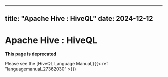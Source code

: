 ---

title: "Apache Hive : HiveQL"
date: 2024-12-12
----------------

# Apache Hive : HiveQL

**This page is deprecated**

Please see the [HiveQL Language Manual]({{< ref "languagemanual_27362030" >}})

